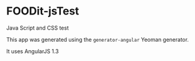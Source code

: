 FOODit-jsTest
=============

Java Script and CSS test

This app was generated using the `generator-angular` Yeoman generator.

It uses AngularJS 1.3
